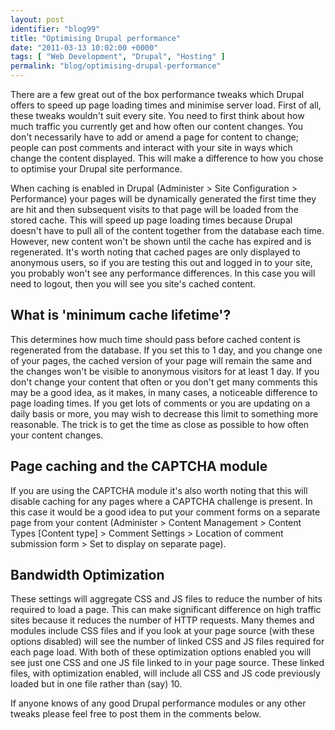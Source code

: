```yaml
---
layout: post
identifier: "blog99"
title: "Optimising Drupal performance"
date: "2011-03-13 10:02:00 +0000"
tags: [ "Web Development", "Drupal", "Hosting" ]
permalink: "blog/optimising-drupal-performance"
---
```

There are a few great out of the box performance tweaks which Drupal offers to speed up page loading times and minimise server load. First of all, these tweaks wouldn't suit every site. You need to first think about how much traffic you currently get and how often our content changes. You don't necessarily have to add or amend a page for content to change; people can post comments and interact with your site in ways which change the content displayed. This will make a difference to how you chose to optimise your Drupal site performance.

<!--more-->

When caching is enabled in Drupal (Administer > Site Configuration > Performance) your pages will be dynamically generated the first time they are hit and then subsequent visits to that page will be loaded from the stored cache. This will speed up page loading times because Drupal doesn't have to pull all of the content together from the database each time. However, new content won't be shown until the cache has expired and is regenerated. It's worth noting that cached pages are only displayed to anonymous users, so if you are testing this out and logged in to your site, you probably won't see any performance differences. In this case you will need to logout, then you will see you site's cached content.

## What is 'minimum cache lifetime'?

This determines how much time should pass before cached content is regenerated from the database. If you set this to 1 day, and you change one of your pages, the cached version of your page will remain the same and the changes won't be visible to anonymous visitors for at least 1 day. If you don't change your content that often or you don't get many comments this may be a good idea, as it makes, in many cases, a noticeable difference to page loading times. If you get lots of comments or you are updating on a daily basis or more, you may wish to decrease this limit to something more reasonable. The trick is to get the time as close as possible to how often your content changes.

## Page caching and the CAPTCHA module

If you are using the CAPTCHA module it's also worth noting that this will disable caching for any pages where a CAPTCHA challenge is present. In this case it would be a good idea to put your comment forms on a separate page from your content (Administer > Content Management > Content Types [Content type] > Comment Settings > Location of comment submission form > Set to display on separate page).

## Bandwidth Optimization

These settings will aggregate CSS and JS files to reduce the number of hits required to load a page. This can make significant difference on high traffic sites because it reduces the number of HTTP requests. Many themes and modules include CSS files and if you look at your page source (with these options disabled) will see the number of linked CSS and JS files required for each page load. With both of these optimization options enabled you will see just one CSS and one JS file linked to in your page source. These linked files, with optimization enabled, will include all CSS and JS code previously loaded but in one file rather than (say) 10.

If anyone knows of any good Drupal performance modules or any other tweaks please feel free to post them in the comments below.